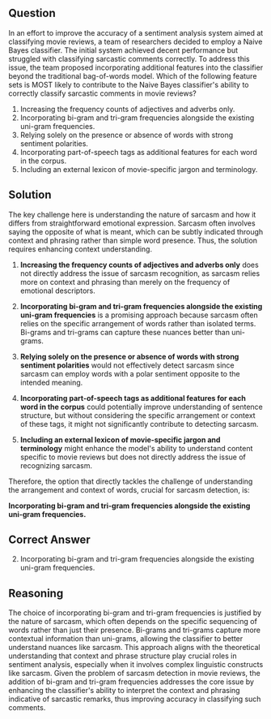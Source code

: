 ## Question
In an effort to improve the accuracy of a sentiment analysis system aimed at classifying movie reviews, a team of researchers decided to employ a Naive Bayes classifier. The initial system achieved decent performance but struggled with classifying sarcastic comments correctly. To address this issue, the team proposed incorporating additional features into the classifier beyond the traditional bag-of-words model. Which of the following feature sets is MOST likely to contribute to the Naive Bayes classifier's ability to correctly classify sarcastic comments in movie reviews?

1. Increasing the frequency counts of adjectives and adverbs only.
2. Incorporating bi-gram and tri-gram frequencies alongside the existing uni-gram frequencies.
3. Relying solely on the presence or absence of words with strong sentiment polarities.
4. Incorporating part-of-speech tags as additional features for each word in the corpus.
5. Including an external lexicon of movie-specific jargon and terminology.

## Solution
The key challenge here is understanding the nature of sarcasm and how it differs from straightforward emotional expression. Sarcasm often involves saying the opposite of what is meant, which can be subtly indicated through context and phrasing rather than simple word presence. Thus, the solution requires enhancing context understanding.

1. **Increasing the frequency counts of adjectives and adverbs only** does not directly address the issue of sarcasm recognition, as sarcasm relies more on context and phrasing than merely on the frequency of emotional descriptors.

2. **Incorporating bi-gram and tri-gram frequencies alongside the existing uni-gram frequencies** is a promising approach because sarcasm often relies on the specific arrangement of words rather than isolated terms. Bi-grams and tri-grams can capture these nuances better than uni-grams.

3. **Relying solely on the presence or absence of words with strong sentiment polarities** would not effectively detect sarcasm since sarcasm can employ words with a polar sentiment opposite to the intended meaning.

4. **Incorporating part-of-speech tags as additional features for each word in the corpus** could potentially improve understanding of sentence structure, but without considering the specific arrangement or context of these tags, it might not significantly contribute to detecting sarcasm.

5. **Including an external lexicon of movie-specific jargon and terminology** might enhance the model's ability to understand content specific to movie reviews but does not directly address the issue of recognizing sarcasm.

Therefore, the option that directly tackles the challenge of understanding the arrangement and context of words, crucial for sarcasm detection, is:

**Incorporating bi-gram and tri-gram frequencies alongside the existing uni-gram frequencies.**

## Correct Answer
2. Incorporating bi-gram and tri-gram frequencies alongside the existing uni-gram frequencies.

## Reasoning
The choice of incorporating bi-gram and tri-gram frequencies is justified by the nature of sarcasm, which often depends on the specific sequencing of words rather than just their presence. Bi-grams and tri-grams capture more contextual information than uni-grams, allowing the classifier to better understand nuances like sarcasm. This approach aligns with the theoretical understanding that context and phrase structure play crucial roles in sentiment analysis, especially when it involves complex linguistic constructs like sarcasm. Given the problem of sarcasm detection in movie reviews, the addition of bi-gram and tri-gram frequencies addresses the core issue by enhancing the classifier's ability to interpret the context and phrasing indicative of sarcastic remarks, thus improving accuracy in classifying such comments.